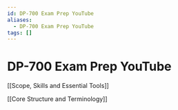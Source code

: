 ```yaml
---
id: DP-700 Exam Prep YouTube
aliases:
  - DP-700 Exam Prep YouTube
tags: []
---
```


# DP-700 Exam Prep YouTube

[[Scope, Skills and Essential Tools]]

[[Core Structure and Terminology]]
